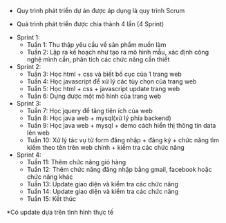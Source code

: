 - Quy trình phát triển dự án được áp dụng là quy trình Scrum

- Quá trình phát triển được chia thành 4 lần (4 Sprint)
+ Sprint 1:
   - Tuần 1: Thu thập yêu cầu về sản phẩm muốn làm
   - Tuần 2: Lập ra kế hoạch như tạo ra mô hình mẫu, xác định công nghệ mình cần, phân tích các chức năng cần thiết
+ Sprint 2:
   - Tuần 3: Học html + css và biết bố cục của 1 trang web
   - Tuần 4: Học javascript để xử lý các tùy chọn của trang web
   - Tuần 5: Học html + css + javascript update trang web 
   - Tuần 6: Dựng được một mô hình của trang web 
+ Sprint 3:
   - Tuần 7: Học jquery để tăng tiện ích của web
   - Tuần 8: Học java web + mysql(xử lý phía backend)
   - Tuần 9: Học java web + mysql + demo cách hiển thị thông tin data lên web
   - Tuần 10: Xử lý tác vụ từ form đăng nhập + đăng ký + chức năng tìm kiếm theo tên trên web chính + kiểm tra các chức năng
+ Sprint 4:
   - Tuần 11: Thêm chức năng giỏ hàng
   - Tuần 12: Thêm chức năng đăng nhập
   bằng gmail, facebook hoặc chức năng khác
   - Tuần 13: Update giao diện và kiểm tra các chức năng
   - Tuần 14: Update giao diện và kiểm tra các chức năng
   - Tuần 15: Kết thúc
   
*Có update dựa trên tình hình thực tế
